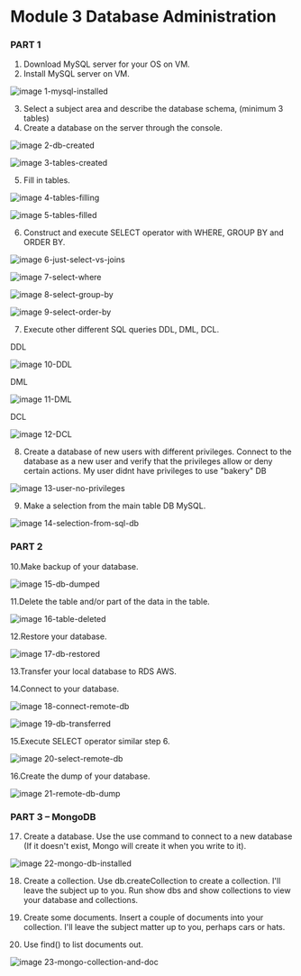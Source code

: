 
# Module 3 Database Administration

### PART 1

1. Download MySQL server for your OS on VM.
2. Install MySQL server on VM.

![image 1-mysql-installed](/2_db/Screenshots/1-mysql-installed.jpg?raw=true)

3. Select a subject area and describe the database schema, (minimum 3 tables)
4. Create a database on the server through the console.

![image 2-db-created](/2_db/Screenshots/2-db-created.jpg)

![image 3-tables-created](/2_db/Screenshots/3-tables-created.jpg)

5. Fill in tables.

![image 4-tables-filling](/2_db/Screenshots/4-tables-filling.jpg)

![image 5-tables-filled](/2_db/Screenshots/5-tables-filled.jpg)

6. Construct and execute SELECT operator with WHERE, GROUP BY and ORDER BY.

![image 6-just-select-vs-joins](/2_db/Screenshots/6-just-select-vs-joins.jpg)

![image 7-select-where](/2_db/Screenshots/7-select-where.jpg)

![image 8-select-group-by](/2_db/Screenshots/8-select-group-by.jpg)

![image 9-select-order-by](/2_db/Screenshots/9-select-order-by.jpg)

7. Execute other different SQL queries DDL, DML, DCL.

DDL

![image 10-DDL](/2_db/Screenshots/10-DDL.jpg)

DML

![image 11-DML](/2_db/Screenshots/11-DML.jpg)

DCL

![image 12-DCL](/2_db/Screenshots/12-DCL.jpg)

8. Create a database of new users with different privileges. Connect to the
database as a new user and verify that the privileges allow or deny certain
actions.
My user didnt have privileges to use "bakery" DB

![image 13-user-no-privileges](/2_db/Screenshots/13-user-no-privileges.jpg)

9. Make a selection from the main table DB MySQL.

![image 14-selection-from-sql-db](/2_db/Screenshots/14-selection-from-sql-db.jpg)


### PART 2

10.Make backup of your database.

![image 15-db-dumped](/2_db/Screenshots/15-db-dumped.jpg)

11.Delete the table and/or part of the data in the table.

![image 16-table-deleted](/2_db/Screenshots/16-table-deleted.jpg)

12.Restore your database.

![image 17-db-restored](/2_db/Screenshots/17-db-restored.jpg)

13.Transfer your local database to RDS AWS.

14.Connect to your database.

![image 18-connect-remote-db](/2_db/Screenshots/18-connect-remote-db.jpg)

![image 19-db-transferred](/2_db/Screenshots/19-db-transferred.jpg)

15.Execute SELECT operator similar step 6.

![image 20-select-remote-db](/2_db/Screenshots/20-select-remote-db.jpg)

16.Create the dump of your database.

![image 21-remote-db-dump](/2_db/Screenshots/21-remote-db-dump.jpg)


### PART 3 – MongoDB

17. Create a database. Use the use command to connect to a new database (If it doesn't exist, Mongo will create it when you write to it).

![image 22-mongo-db-installed](/2_db/Screenshots/22-mongo-db-installed.jpg)

18. Create a collection. Use db.createCollection to create a collection. I'll leave the subject up to you. Run show dbs and show collections to view your database and collections.

19. Create some documents. Insert a couple of documents into your collection. I'll leave the subject matter up to you, perhaps cars or hats.

20. Use find() to list documents out.

![image 23-mongo-collection-and-doc](/2_db/Screenshots/23-mongo-collection-and-doc.jpg)